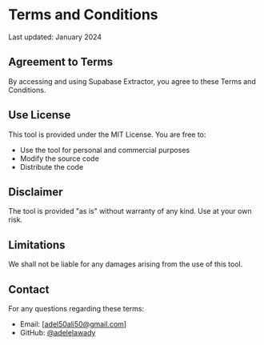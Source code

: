 # Terms and Conditions

Last updated: January 2024

## Agreement to Terms

By accessing and using Supabase Extractor, you agree to these Terms and Conditions.

## Use License

This tool is provided under the MIT License. You are free to:
- Use the tool for personal and commercial purposes
- Modify the source code
- Distribute the code

## Disclaimer

The tool is provided "as is" without warranty of any kind. Use at your own risk.

## Limitations

We shall not be liable for any damages arising from the use of this tool.

## Contact

For any questions regarding these terms:
- Email: [adel50ali50@gmail.com]
- GitHub: [@adelelawady](https://github.com/adelelawady) 